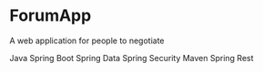 # ForumApp
 A web application for people to negotiate

Java
Spring Boot
Spring Data
Spring Security
Maven
Spring Rest
